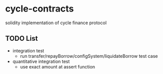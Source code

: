 # cycle-contracts

solidity implementation of cycle finance protocol

## TODO List

- integration test
    - run transfer/repayBorrow/configSystem/liquidateBorrow test case
- quantitative integration test
    - use exact amount at assert function
